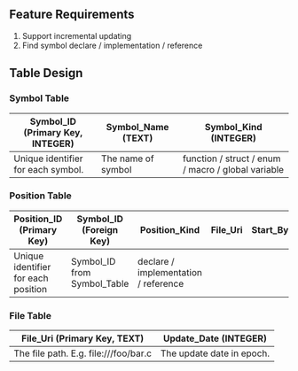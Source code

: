 ## Feature Requirements

1. Support incremental updating
2. Find symbol declare / implementation / reference



## Table Design



### Symbol Table

| Symbol_ID (Primary Key, INTEGER) | Symbol_Name (TEXT) | Symbol_Kind (INTEGER)                              |
| ------------------------------------ | ------------------ | -------------------------------------------------- |
| Unique identifier for each symbol. | The name of symbol | function / struct / enum / macro / global variable |



### Position Table

| Position_ID (Primary Key)           | Symbol_ID (Foreign Key)     | Position_Kind                        | File_Uri | Start_Byte | End_Byte | Start_Line | Start_Column | End_Line | End_Column |
| ----------------------------------- | --------------------------- | ------------------------------------ | -------- | ---------- | -------- | ---------- | ------------ | -------- | ---------- |
| Unique identifier for each position | Symbol_ID from Symbol_Table | declare / implementation / reference |          |            |          |            |              |          |            |



### File Table

| File_Uri (Primary Key, TEXT)          | Update_Date (INTEGER)     |
| ------------------------------------- | ------------------------- |
| The file path. E.g. file:///foo/bar.c | The update date in epoch. |

